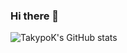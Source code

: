 ### Hi there 👋

![TakypoK's GitHub stats](https://github-readme-stats.vercel.app/api?username=TakypoK)

